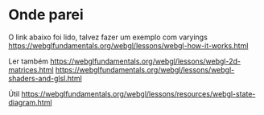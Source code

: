 # Onde parei

O link abaixo foi lido, talvez fazer um exemplo com varyings
https://webglfundamentals.org/webgl/lessons/webgl-how-it-works.html

Ler também
https://webglfundamentals.org/webgl/lessons/webgl-2d-matrices.html
https://webglfundamentals.org/webgl/lessons/webgl-shaders-and-glsl.html

Útil
https://webglfundamentals.org/webgl/lessons/resources/webgl-state-diagram.html